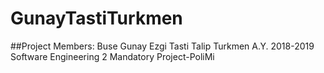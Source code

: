 # GunayTastiTurkmen
##Project Members:
Buse Gunay
Ezgi Tasti
Talip Turkmen
A.Y. 2018-2019 Software Engineering 2 Mandatory Project-PoliMi
